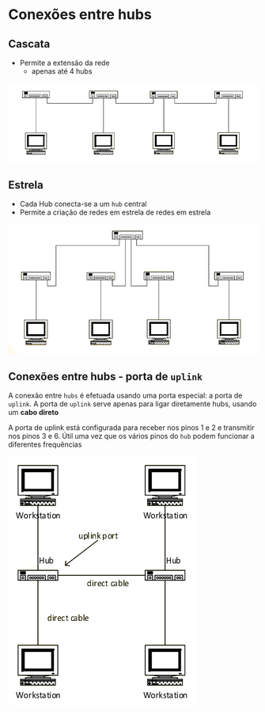 # Conexões entre hubs

## Cascata
- Permite a extensão da rede 
	- apenas até 4 hubs

![Diagrama de ligação de hubs em cascata](../pictures/hub_cascade_connection.png)

## Estrela
- Cada Hub conecta-se a um `hub` central
- Permite a criação de redes em estrela de redes em estrela


![Diagrama de ligação de hubs em estrela](../pictures/hub_star_connection.png)

## Conexões entre hubs - porta de `uplink`
A conexão entre `hubs` é efetuada usando uma porta especial: a porta de `uplink`. A porta de `uplink` serve apenas para ligar diretamente hubs, usando um **cabo direto**

A porta de uplink está configurada para receber nos pinos 1 e 2 e transmitir nos pinos 3 e 6.
Útil uma vez que os vários pinos do `hub` podem funcionar a diferentes frequências

![Exemplo de conexões entre hubs usando a porta de `uplink`. A conexão apenas pode ser efetuada usando um cabo direto](../pictures/hub_uplink_port.png)



